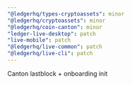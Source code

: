 ```yaml
---
"@ledgerhq/types-cryptoassets": minor
"@ledgerhq/cryptoassets": minor
"@ledgerhq/coin-canton": minor
"ledger-live-desktop": patch
"live-mobile": patch
"@ledgerhq/live-common": patch
"@ledgerhq/live-cli": patch
---
```


Canton lastblock + onboarding init
